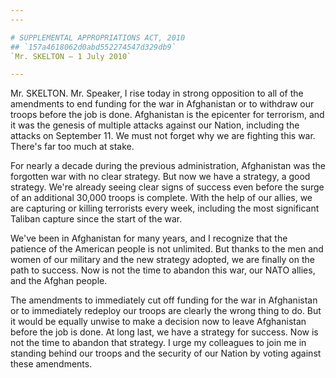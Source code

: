 ```yaml
---
---

# SUPPLEMENTAL APPROPRIATIONS ACT, 2010
## `157a4618062d0abd552274547d329db9`
`Mr. SKELTON — 1 July 2010`

---
```



Mr. SKELTON. Mr. Speaker, I rise today in strong opposition to all of 
the amendments to end funding for the war in Afghanistan or to withdraw 
our troops before the job is done. Afghanistan is the epicenter for 
terrorism, and it was the genesis of multiple attacks against our 
Nation, including the attacks on September 11. We must not forget why 
we are fighting this war. There's far too much at stake.

For nearly a decade during the previous administration, Afghanistan 
was the forgotten war with no clear strategy. But now we have a 
strategy, a good strategy. We're already seeing clear signs of success 
even before the surge of an additional 30,000 troops is complete. With 
the help of our allies, we are capturing or killing terrorists every 
week, including the most significant Taliban capture since the start of 
the war.

We've been in Afghanistan for many years, and I recognize that the 
patience of the American people is not unlimited. But thanks to the men 
and women of our military and the new strategy adopted, we are finally 
on the path to success. Now is not the time to abandon this war, our 
NATO allies, and the Afghan people.

The amendments to immediately cut off funding for the war in 
Afghanistan or to immediately redeploy our troops are clearly the wrong 
thing to do. But it would be equally unwise to make a decision now to 
leave Afghanistan before the job is done. At long last, we have a 
strategy for success. Now is not the time to abandon that strategy. I 
urge my colleagues to join me in standing behind our troops and the 
security of our Nation by voting against these amendments.
